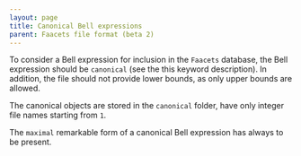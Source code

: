 ```yaml
---
layout: page
title: Canonical Bell expressions
parent: Faacets file format (beta 2)
---
```


To consider a Bell expression for inclusion in the `Faacets` database,
the Bell expression should be `canonical` (see the this keyword
description). In addition, the file should not provide lower bounds, as
only upper bounds are allowed.

The canonical objects are stored in the `canonical` folder, have only
integer file names starting from `1`.

The `maximal` remarkable form of a canonical Bell expression has always
to be present.
